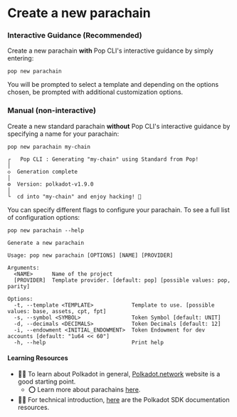 # Create a new parachain

### Interactive Guidance (Recommended)

Create a new parachain **with** Pop CLI's interactive guidance by simply entering:

```shell
pop new parachain
```

You will be prompted to select a template and depending on the options chosen, be prompted with additional customization options.

### Manual (non-interactive)

Create a new standard parachain **without** Pop CLI's interactive guidance by specifying a name for your parachain:

```shell
pop new parachain my-chain
```

```
┌   Pop CLI : Generating "my-chain" using Standard from Pop!
│
◇  Generation complete
│
⚙  Version: polkadot-v1.9.0
│  
└  cd into "my-chain" and enjoy hacking! 🚀
```

You can specify different flags to configure your parachain. To see a full list of configuration options:

```shell
pop new parachain --help
```

```
Generate a new parachain

Usage: pop new parachain [OPTIONS] [NAME] [PROVIDER]

Arguments:
  <NAME>      Name of the project
  [PROVIDER]  Template provider. [default: pop] [possible values: pop, parity]

Options:
  -t, --template <TEMPLATE>            Template to use. [possible values: base, assets, cpt, fpt]
  -s, --symbol <SYMBOL>                Token Symbol [default: UNIT]
  -d, --decimals <DECIMALS>            Token Decimals [default: 12]
  -i, --endowment <INITIAL_ENDOWMENT>  Token Endowment for dev accounts [default: "1u64 << 60"]
  -h, --help                           Print help
```



#### Learning Resources

* 🧑‍🏫 To learn about Polkadot in general, [Polkadot.network](https://polkadot.network/) website is a good starting point.
  * ⭕ Learn more about parachains [here](https://wiki.polkadot.network/docs/learn-parachains).
* 🧑‍🔧 For technical introduction, [here](https://github.com/paritytech/polkadot-sdk#-documentation) are the Polkadot SDK documentation resources.
